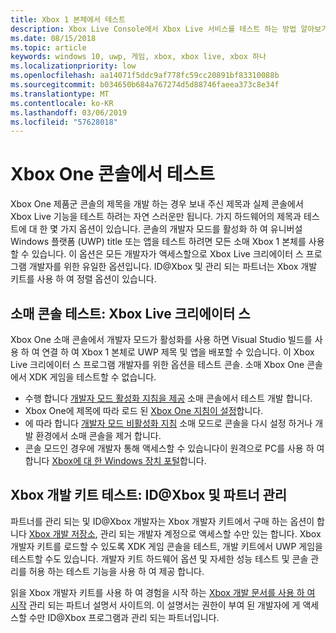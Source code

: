 ```yaml
---
title: Xbox 1 본체에서 테스트
description: Xbox Live Console에서 Xbox Live 서비스를 테스트 하는 방법 알아보기
ms.date: 08/15/2018
ms.topic: article
keywords: windows 10, uwp, 게임, xbox, xbox live, xbox 하나
ms.localizationpriority: low
ms.openlocfilehash: aa14071f5ddc9af778fc59cc20891bf83310088b
ms.sourcegitcommit: b034650b684a767274d5d88746faeea373c8e34f
ms.translationtype: MT
ms.contentlocale: ko-KR
ms.lasthandoff: 03/06/2019
ms.locfileid: "57628018"
---
```

# <a name="testing-on-the-xbox-one-console"></a>Xbox One 콘솔에서 테스트

Xbox One 제품군 콘솔의 제목을 개발 하는 경우 보내 주신 제목과 실제 콘솔에서 Xbox Live 기능을 테스트 하려는 자연 스러운만 됩니다. 가지 하드웨어의 제목과 테스트에 대 한 몇 가지 옵션이 있습니다. 콘솔의 개발자 모드를 활성화 하 여 유니버설 Windows 플랫폼 (UWP) title 또는 앱을 테스트 하려면 모든 소매 Xbox 1 본체를 사용할 수 있습니다. 이 옵션은 모든 개발자가 액세스할으로 Xbox Live 크리에이터 스 프로그램 개발자를 위한 유일한 옵션입니다. ID@Xbox 및 관리 되는 파트너는 Xbox 개발 키트를 사용 하 여 정렬 옵션이 있습니다.

## <a name="retail-console-testing-xbox-live-creators"></a>소매 콘솔 테스트: Xbox Live 크리에이터 스

Xbox One 소매 콘솔에서 개발자 모드가 활성화를 사용 하면 Visual Studio 빌드를 사용 하 여 연결 하 여 Xbox 1 본체로 UWP 제목 및 앱을 배포할 수 있습니다. 이 Xbox Live 크리에이터 스 프로그램 개발자를 위한 옵션을 테스트 콘솔. 소매 Xbox One 콘솔에서 XDK 게임을 테스트할 수 없습니다.

* 수행 합니다 [개발자 모드 활성화 지침을 제공](../xbox-apps/devkit-activation.md) 소매 콘솔에서 테스트 개발 합니다.  
* Xbox One에 제목에 따라 로드 된 [Xbox One 지침이 설정](../xbox-apps/development-environment-setup.md#setting-up-your-xbox-one)합니다.  
* 에 따라 합니다 [개발자 모드 비활성화 지침](../xbox-apps/devkit-deactivation.md) 소매 모드로 콘솔을 다시 설정 하거나 개발 환경에서 소매 콘솔을 제거 합니다.  
* 콘솔 모드인 경우에 개발자 통해 액세스할 수 있습니다이 원격으로 PC를 사용 하 여 합니다 [Xbox에 대 한 Windows 장치 포털](../debug-test-perf/device-portal-xbox.md)합니다.  

## <a name="xbox-development-kit-testing-idxbox-and-managed-partners"></a>Xbox 개발 키트 테스트: ID@Xbox 및 파트너 관리

파트너를 관리 되는 및 ID@Xbox 개발자는 Xbox 개발자 키트에서 구매 하는 옵션이 합니다 [Xbox 개발 저장소](https://gamedevstore.partners.extranet.microsoft.com/), 관리 되는 개발자 계정으로 액세스할 수만 있는 합니다. Xbox 개발자 키트를 로드할 수 있도록 XDK 게임 콘솔을 테스트, 개발 키트에서 UWP 게임을 테스트할 수도 있습니다. 개발자 키트 하드웨어 옵션 및 자세한 성능 테스트 및 콘솔 관리를 허용 하는 테스트 기능을 사용 하 여 제공 합니다.

읽을 Xbox 개발자 키트를 사용 하 여 경험을 시작 하는 [Xbox 개발 문서를 사용 하 여 시작](https://developer.microsoft.com/en-us/games/xbox/docs/xdk/atoc-getting-started) 관리 되는 파트너 설명서 사이트의. 이 설명서는 권한이 부여 된 개발자에 게 액세스할 수만 ID@Xbox 프로그램과 관리 되는 파트너입니다.